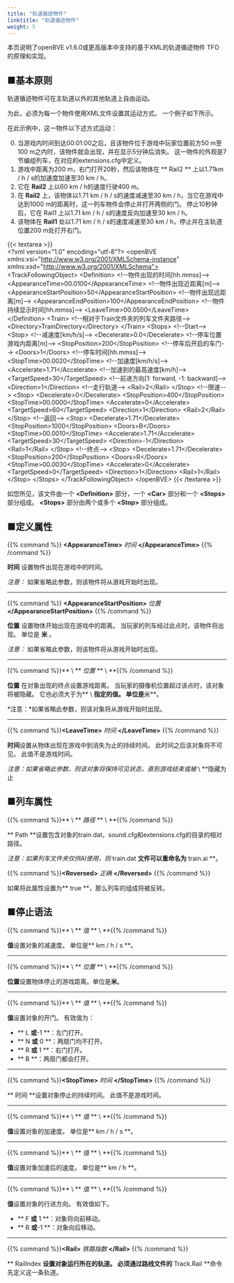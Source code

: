 ```yaml
---
title: "轨道循迹物件"
linktitle: "轨道循迹物件"
weight: 5
---
```


本页说明了openBVE v1.6.0或更高版本中支持的基于XML的轨道循迹物件 TFO 的原理和实现。

## ■基本原则

轨道循迹物件可在主轨道以外的其他轨道上自由运动。

为此，必须为每一个物件使用XML文件设置其运动方式。 一个例子如下所示。

在此示例中，这一物件以下述方式运动：

0. 当游戏内时间到达00:01:00之后，且该物件位于游戏中玩家位置前方50 m至100 m之内时，该物件就会出现，并在显示5分钟后消失。 这一物件的外观是7节编组列车，在对应的extensions.cfg中定义。
1. 游戏中距离为200 m，右门打开20秒，然后该物体在 ** Rail2 ** 上以1.71km / h / s的加速度加速至30 km / h。
2. 它在 **Rail2** 上以60 km / h的速度行驶400 m。
3. 在 **Rail2** 上，该物体以1.71 km / h / s的速度减速至30 km / h，当它在游戏中达到1000 m的距离时，这一列车物件会停止并打开两侧的门。 停止10秒钟后，它在 Rail1 上以1.71 km / h / s的速度反向加速至30 km / h。
4. 该物体在 **Rail1** 处以1.71 km / h / s的速度减速至30 km / h，停止并在主轨道位置200 m处打开右门。

{{< textarea >}}  
&lt;?xml version="1.0" encoding="utf-8"?>
&lt;openBVE xmlns:xsi="http://www.w3.org/2001/XMLSchema-instance" xmlns:xsd="http://www.w3.org/2001/XMLSchema">
  &lt;TrackFollowingObject>
    &lt;Definition>
      &lt;!--物件出现的时间[hh.mmss]-->
      &lt;AppearanceTime>00.0100&lt;/AppearanceTime>
      &lt;!--物件出现近距离[m]-->
      &lt;AppearanceStartPosition>50&lt;/AppearanceStartPosition>
      &lt;!--物件出现远距离[m]-->
      &lt;AppearanceEndPosition>100&lt;/AppearanceEndPosition>
      &lt;!--物件持续显示时间[hh.mmss]-->
      &lt;LeaveTime>00.0500&lt;/LeaveTime>
    &lt;/Definition>
    &lt;Train>
      &lt;!--相对于Train文件夹的列车文件夹路径-->
      &lt;Directory>TrainDirectory&lt;/Directory>
    &lt;/Train>
    &lt;Stops>
      &lt;!--Start-->
      &lt;Stop>
        &lt;!--减速度[km/h/s]-->
        &lt;Decelerate>0.0&lt;/Decelerate>
        &lt;!--停车位置 游戏内距离[m]-->
        &lt;StopPosition>200&lt;/StopPosition>
        &lt;!--停车后开启的车门-->
        &lt;Doors>1&lt;/Doors>
        &lt;!--停车时间[hh.mmss]-->
        &lt;StopTime>00.0020&lt;/StopTime>
        &lt;!--加速度[km/h/s]-->
        &lt;Accelerate>1.71&lt;/Accelerate>
        &lt;!--加速到的最高速度[km/h]-->
        &lt;TargetSpeed>30&lt;/TargetSpeed>
        &lt;!--前进方向[1: forward, -1: backward]-->
        &lt;Direction>1&lt;/Direction>
        &lt;!--走行轨道-->
        &lt;Rail>2&lt;/Rail>
      &lt;/Stop>
      &lt;!--限速-->
      &lt;Stop>
        &lt;Decelerate>0&lt;/Decelerate>
        &lt;StopPosition>400&lt;/StopPosition>
        &lt;StopTime>00.0000&lt;/StopTime>
        &lt;Accelerate>0&lt;/Accelerate>
        &lt;TargetSpeed>60&lt;/TargetSpeed>
        &lt;Direction>1&lt;/Direction>
        &lt;Rail>2&lt;/Rail>
      &lt;/Stop>
      &lt;!--返回-->
      &lt;Stop>
        &lt;Decelerate>1.71&lt;/Decelerate>
        &lt;StopPosition>1000&lt;/StopPosition>
        &lt;Doors>B&lt;/Doors>
        &lt;StopTime>00.0010&lt;/StopTime>
        &lt;Accelerate>1.71&lt;/Accelerate>
        &lt;TargetSpeed>30&lt;/TargetSpeed>
        &lt;Direction>-1&lt;/Direction>
        &lt;Rail>1&lt;/Rail>
      &lt;/Stop>
      &lt;!--终点-->
      &lt;Stop>
        &lt;Decelerate>1.71&lt;/Decelerate>
        &lt;StopPosition>200&lt;/StopPosition>
        &lt;Doors>R&lt;/Doors>
        &lt;StopTime>00.0030&lt;/StopTime>
        &lt;Accelerate>0&lt;/Accelerate>
        &lt;TargetSpeed>0&lt;/TargetSpeed>
        &lt;Direction>1&lt;/Direction>
        &lt;Rail>1&lt;/Rail>
      &lt;/Stop>
    &lt;/Stops>
  &lt;/TrackFollowingObject>
&lt;/openBVE>
{{< /textarea >}}

如您所见，该文件由一个 **\<Definition>** 部分，一个 **\<Car>** 部分和一个 **\<Stops>** 部分组成。  **\<Stops>** 部分由两个或多个 **\<Stop>** 部分组成。

## ■定义属性

{{% command %}}
 **\<AppearanceTime>** *时间* **\</AppearanceTime>**
{{% /command %}}

**时间** 设置物件出现在游戏中的时间。

*注意：* 如果省略此参数，则该物件将从游戏开始时出现。

------

{{% command %}}
**\<AppearanceStartPosition>** *位置* **\</AppearanceStartPosition>**
{{% /command %}}

**位置** 设置物体开始出现在游戏中的距离。 当玩家的列车经过此点时，该物件将出现。 单位是 **米** 。

*注意：* 如果省略此参数，则该物件将从游戏开始时出现。

------

{{% command %}}** \ <AppearanceEndPosition> ** *位置* ** \ </AppearanceEndPosition> **{{% /command %}}

 **位置** 在对象出现的终点设置游戏距离。 当玩家的摄像机位置超过该点时，该对象将被隐藏。 它也必须大于为** \ <AppearanceStartPosition> **指定的值。 单位是**米**。

*注意：*如果省略此参数，则该对象将从游戏开始时出现。

------

{{% command %}}**\<LeaveTime>** *时间* **\</LeaveTime>** {{% /command %}}

**时间**设置从物体出现在游戏中到消失为止的持续时间。 此时间之后该对象将不可见。 此值不是游戏时间。

*注意：*如果省略此参数，则该对象将保持可见状态，直到游戏结束或被** \ <AppearanceEndPosition> **隐藏为止

## ■列车属性

{{% command %}}** \ <Directory> ** *路径* ** \ </Directory> **{{% /command %}}

** Path **设置包含对象的train.dat，sound.cfg和extensions.cfg的目录的相对路径。

*注意：*如果列车文件夹仅供AI使用，则** train.dat **文件可以重命名为** train.ai **。

{{% command %}}**\<Reversed>** *正确* **\</Reversed>** {{% /command %}}

如果将此属性设置为** true **，那么列车的组成将被反转。

## ■停止语法

{{% command %}}** \ <Decelerate> ** *值* ** \ </Decelerate> **{{% /command %}}

**值**设置对象的减速度。 单位是** km / h / s **。

------

{{% command %}}** \ <StopPosition> ** *位置* ** \ </StopPosition> **{{% /command %}}

**位置**设置物体停止的游戏距离。单位是**米**。

------

{{% command %}}** \ <Doors> ** *值* ** \ </Doors> **{{% /command %}}

**值**设置对象的开门。 有效值为：

- ** L **或**-1 **：左门打开。
- ** N **或** 0 **：两扇门均不打开。
- ** R **或** 1 **：右门打开。
- ** B **：两扇门都会打开。

------

{{% command %}}**\<StopTime>** *时间* **\</StopTime>** {{% /command %}}

** 时间 **设置对象停止的持续时间。 此值不是游戏时间。

------

{{% command %}}** \ <Accelerate> ** *值* ** \ </Accelerate> **{{% /command %}}

**值**设置对象的加速度。 单位是** km / h / s **。

------

{{% command %}}** \ <TargetSpeed> ** *值* ** \ </TargetSpeed> **{{% /command %}}

**值**设置对象加速后的速度。 单位是** km / h **。

------

{{% command %}}** \ <Direction> ** *值* ** \ </Direction> **{{% /command %}}

**值**设置对象的行进方向。 有效值如下。

- ** F **或** 1 **：对象将向前移动。
- ** R **或**-1 **：对象向后移动。

------

{{% command %}}**\<Rail>** *铁路指数* **\</Rail>** {{% /command %}}

** RailIndex **设置对象运行所在的轨道。 必须通过路线文件的** Track.Rail **命令先定义这一条轨道。
